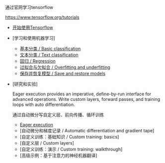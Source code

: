 通过官网学习tensorflow

https://www.tensorflow.org/tutorials

- [开始使用Tensorflow](./begin_with_tensorflow.py)
- [学习和使用机器学习]
    - [基本分类 / Basic classification](./learn_and_use_ml/basic_classification.py)
    - [文本分类 / Text classification](./learn_and_use_ml/basic_text_classification.py)
    - [回归 / Regression](./learn_and_use_ml/basic_regression.py)
    - [过拟合与欠拟合 / Overfitting and underfitting](./learn_and_use_ml/overfit_and_underfit.py)
    - [保存并恢复模型 / Save and restore models](./learn_and_use_ml/save_and_retore_models.py)
- [研究和实验]

    Eager execution provides an imperative, define-by-run interface for advanced operations. Write custom layers, forward passes, and training loops with auto differentiation.
    
    通过自动微分写自定义层、前向传播、循环训练

    - [Eager execution](./eager/eager_basics.py)
    - [自动微分和梯度记录 / Automatic differentiation and gradient tape]
    - [自定义训练：基础知识 / Custom training: basics]
    - [自定义层 / Custom layers]
    - [自定义训练：演示 / Custom training: walkthrough]
    - [高级示例：基于注意力的神经机器翻译]

